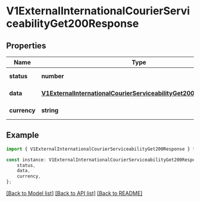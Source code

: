 # V1ExternalInternationalCourierServiceabilityGet200Response


## Properties

Name | Type | Description | Notes
------------ | ------------- | ------------- | -------------
**status** | **number** |  | [default to undefined]
**data** | [**V1ExternalInternationalCourierServiceabilityGet200ResponseData**](V1ExternalInternationalCourierServiceabilityGet200ResponseData.md) |  | [default to undefined]
**currency** | **string** |  | [default to undefined]

## Example

```typescript
import { V1ExternalInternationalCourierServiceabilityGet200Response } from './api';

const instance: V1ExternalInternationalCourierServiceabilityGet200Response = {
    status,
    data,
    currency,
};
```

[[Back to Model list]](../README.md#documentation-for-models) [[Back to API list]](../README.md#documentation-for-api-endpoints) [[Back to README]](../README.md)
